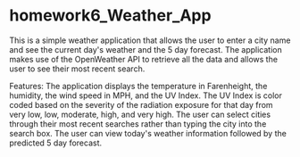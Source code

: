 # homework6_Weather_App

This is a simple weather application that allows the user to enter a city name and see the current day's weather and the 5 day forecast. The application makes use of the OpenWeather API to retrieve all the data and allows the user to see their most recent search.

Features:
The application displays the temperature in Farenheight, the humidity, the wind speed in MPH, and the UV Index.
The UV Index is color coded based on the severity of the radiation exposure for that day from very low, low, moderate, high, and very high.
The user can select cities through their most recent searches rather than typing the city into the search box.
The user can view today's weather information followed by the predicted 5 day forecast.
